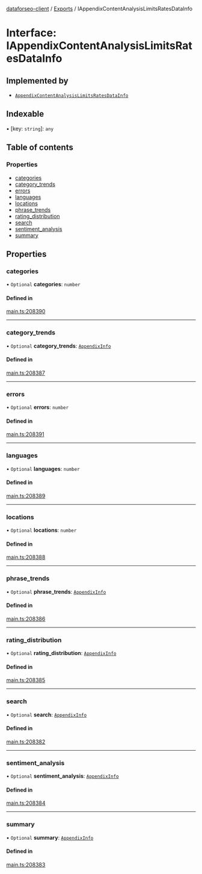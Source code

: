 [dataforseo-client](../README.md) / [Exports](../modules.md) / IAppendixContentAnalysisLimitsRatesDataInfo

# Interface: IAppendixContentAnalysisLimitsRatesDataInfo

## Implemented by

- [`AppendixContentAnalysisLimitsRatesDataInfo`](../classes/AppendixContentAnalysisLimitsRatesDataInfo.md)

## Indexable

▪ [key: `string`]: `any`

## Table of contents

### Properties

- [categories](IAppendixContentAnalysisLimitsRatesDataInfo.md#categories)
- [category\_trends](IAppendixContentAnalysisLimitsRatesDataInfo.md#category_trends)
- [errors](IAppendixContentAnalysisLimitsRatesDataInfo.md#errors)
- [languages](IAppendixContentAnalysisLimitsRatesDataInfo.md#languages)
- [locations](IAppendixContentAnalysisLimitsRatesDataInfo.md#locations)
- [phrase\_trends](IAppendixContentAnalysisLimitsRatesDataInfo.md#phrase_trends)
- [rating\_distribution](IAppendixContentAnalysisLimitsRatesDataInfo.md#rating_distribution)
- [search](IAppendixContentAnalysisLimitsRatesDataInfo.md#search)
- [sentiment\_analysis](IAppendixContentAnalysisLimitsRatesDataInfo.md#sentiment_analysis)
- [summary](IAppendixContentAnalysisLimitsRatesDataInfo.md#summary)

## Properties

### categories

• `Optional` **categories**: `number`

#### Defined in

[main.ts:208390](https://github.com/dataforseo/TypeScriptClient/blob/7ca1aa4/main.ts#L208390)

___

### category\_trends

• `Optional` **category\_trends**: [`AppendixInfo`](../classes/AppendixInfo.md)

#### Defined in

[main.ts:208387](https://github.com/dataforseo/TypeScriptClient/blob/7ca1aa4/main.ts#L208387)

___

### errors

• `Optional` **errors**: `number`

#### Defined in

[main.ts:208391](https://github.com/dataforseo/TypeScriptClient/blob/7ca1aa4/main.ts#L208391)

___

### languages

• `Optional` **languages**: `number`

#### Defined in

[main.ts:208389](https://github.com/dataforseo/TypeScriptClient/blob/7ca1aa4/main.ts#L208389)

___

### locations

• `Optional` **locations**: `number`

#### Defined in

[main.ts:208388](https://github.com/dataforseo/TypeScriptClient/blob/7ca1aa4/main.ts#L208388)

___

### phrase\_trends

• `Optional` **phrase\_trends**: [`AppendixInfo`](../classes/AppendixInfo.md)

#### Defined in

[main.ts:208386](https://github.com/dataforseo/TypeScriptClient/blob/7ca1aa4/main.ts#L208386)

___

### rating\_distribution

• `Optional` **rating\_distribution**: [`AppendixInfo`](../classes/AppendixInfo.md)

#### Defined in

[main.ts:208385](https://github.com/dataforseo/TypeScriptClient/blob/7ca1aa4/main.ts#L208385)

___

### search

• `Optional` **search**: [`AppendixInfo`](../classes/AppendixInfo.md)

#### Defined in

[main.ts:208382](https://github.com/dataforseo/TypeScriptClient/blob/7ca1aa4/main.ts#L208382)

___

### sentiment\_analysis

• `Optional` **sentiment\_analysis**: [`AppendixInfo`](../classes/AppendixInfo.md)

#### Defined in

[main.ts:208384](https://github.com/dataforseo/TypeScriptClient/blob/7ca1aa4/main.ts#L208384)

___

### summary

• `Optional` **summary**: [`AppendixInfo`](../classes/AppendixInfo.md)

#### Defined in

[main.ts:208383](https://github.com/dataforseo/TypeScriptClient/blob/7ca1aa4/main.ts#L208383)
